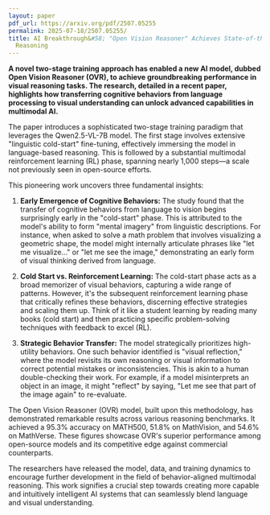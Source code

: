 ```yaml
---
layout: paper
pdf_url: https://arxiv.org/pdf/2507.05255
permalink: 2025-07-18/2507.05255/
title: AI Breakthrough&#58; "Open Vision Reasoner" Achieves State-of-the-Art Visual
  Reasoning
---
```




**A novel two-stage training approach has enabled a new AI model, dubbed Open Vision Reasoner (OVR), to achieve groundbreaking performance in visual reasoning tasks. The research, detailed in a recent paper, highlights how transferring cognitive behaviors from language processing to visual understanding can unlock advanced capabilities in multimodal AI.**

The paper introduces a sophisticated two-stage training paradigm that leverages the Qwen2.5-VL-7B model. The first stage involves extensive "linguistic cold-start" fine-tuning, effectively immersing the model in language-based reasoning. This is followed by a substantial multimodal reinforcement learning (RL) phase, spanning nearly 1,000 steps—a scale not previously seen in open-source efforts.

This pioneering work uncovers three fundamental insights:

1.  **Early Emergence of Cognitive Behaviors:** The study found that the transfer of cognitive behaviors from language to vision begins surprisingly early in the "cold-start" phase. This is attributed to the model's ability to form "mental imagery" from linguistic descriptions. For instance, when asked to solve a math problem that involves visualizing a geometric shape, the model might internally articulate phrases like "let me visualize..." or "let me see the image," demonstrating an early form of visual thinking derived from language.

2.  **Cold Start vs. Reinforcement Learning:** The cold-start phase acts as a broad memorizer of visual behaviors, capturing a wide range of patterns. However, it's the subsequent reinforcement learning phase that critically refines these behaviors, discerning effective strategies and scaling them up. Think of it like a student learning by reading many books (cold start) and then practicing specific problem-solving techniques with feedback to excel (RL).

3.  **Strategic Behavior Transfer:** The model strategically prioritizes high-utility behaviors. One such behavior identified is "visual reflection," where the model revisits its own reasoning or visual information to correct potential mistakes or inconsistencies. This is akin to a human double-checking their work. For example, if a model misinterprets an object in an image, it might "reflect" by saying, "Let me see that part of the image again" to re-evaluate.

The Open Vision Reasoner (OVR) model, built upon this methodology, has demonstrated remarkable results across various reasoning benchmarks. It achieved a 95.3% accuracy on MATH500, 51.8% on MathVision, and 54.6% on MathVerse. These figures showcase OVR's superior performance among open-source models and its competitive edge against commercial counterparts.

The researchers have released the model, data, and training dynamics to encourage further development in the field of behavior-aligned multimodal reasoning. This work signifies a crucial step towards creating more capable and intuitively intelligent AI systems that can seamlessly blend language and visual understanding.